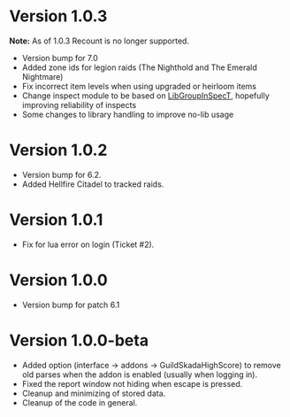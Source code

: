 # Version 1.0.3

**Note:** As of 1.0.3 Recount is no longer supported.

* Version bump for 7.0
* Added zone ids for legion raids (The Nighthold and The Emerald Nightmare)
* Fix incorrect item levels when using upgraded or heirloom items
* Change inspect module to be based on [LibGroupInSpecT](http://www.wowace.com/addons/libgroupinspect/), hopefully improving reliability of inspects
* Some changes to library handling to improve no-lib usage

# Version 1.0.2

* Version bump for 6.2.
* Added Hellfire Citadel to tracked raids. 


# Version 1.0.1

* Fix for lua error on login (Ticket #2).


# Version 1.0.0

* Version bump for patch 6.1


# Version 1.0.0-beta

* Added option (interface -> addons -> GuildSkadaHighScore) to remove old parses when the addon is enabled (usually when logging in).
* Fixed the report window not hiding when escape is pressed.
* Cleanup and minimizing of stored data.
* Cleanup of the code in general.